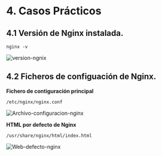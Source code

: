 # 4. Casos Prácticos

## 4.1 Versión de Nginx instalada.
```
nginx -v
```
![version-ngnix]()

## 4.2 Ficheros de configuación de Nginx.

__Fichero de contiguración principal__
```
/etc/nginx/nginx.conf
```
![Archivo-configuracion-nginx]()

__HTML por defecto de Nginx__
```
/usr/share/nginx/html/index.html
```
![Web-defecto-nginx]()
